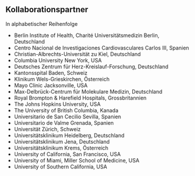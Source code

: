 ## Kollaborationspartner

In alphabetischer Reihenfolge

- Berlin Institute of Health, Charité Universitätsmedizin Berlin, Deutschland
- Centro Nacional de Investigaciones Cardiovasculares Carlos III, Spanien
- Christian-Albrechts-Universität zu Kiel, Deutschland
- Columbia University New York, USA
- Deutsches Zentrum für Herz-Kreislauf-Forschung, Deutschland
- Kantonsspital Baden, Schweiz
- Klinikum Wels-Grieskirchen, Österreich
- Mayo Clinic Jacksonville, USA
- Max-Delbrück-Centrum für Molekulare Medizin, Deutschland
- Royal Brompton & Harefield Hospitals, Grossbritannien
- The Johns Hopkins University, USA
- The University of British Columbia, Kanada
- Universitario de San Cecilio Sevilla, Spanien
- Universitario de Valme Grenada, Spanien
- Universität Zürich, Schweiz
- Universitätsklinikum Heidelberg, Deutschland
- Universitätsklinikum Jena, Deutschland
- Universitätsklinikum Krems, Österreich
- University of California, San Francisco, USA
- University of Miami, Miller School of Medicine, USA
- University of Southern California, USA
